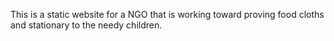 This is a static website for a NGO that is working toward proving food cloths and stationary to the needy children.